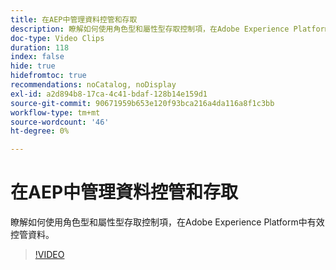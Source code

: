 ```yaml
---
title: 在AEP中管理資料控管和存取
description: 瞭解如何使用角色型和屬性型存取控制項，在Adobe Experience Platform中有效控管資料。
doc-type: Video Clips
duration: 118
index: false
hide: true
hidefromtoc: true
recommendations: noCatalog, noDisplay
exl-id: a2d894b8-17ca-4c41-bdaf-128b14e159d1
source-git-commit: 90671959b653e120f93bca216a4da116a8f1c3bb
workflow-type: tm+mt
source-wordcount: '46'
ht-degree: 0%

---
```


# 在AEP中管理資料控管和存取

瞭解如何使用角色型和屬性型存取控制項，在Adobe Experience Platform中有效控管資料。

<!-- 62_S601_3442532_118_managing-data-governance-and-access-in-aep -->
>[!VIDEO](https://video.tv.adobe.com/v/3458316/?learn=on&enablevpops=true)
